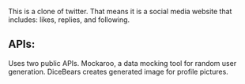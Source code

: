 This is a clone of twitter. That means it is a social media website that includes: likes, replies, and following.

## APIs:
Uses two public APIs.
Mockaroo, a data mocking tool for random user generation.
DiceBears creates generated image for profile pictures.

